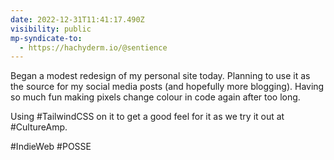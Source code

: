 ```yaml
---
date: 2022-12-31T11:41:17.490Z
visibility: public
mp-syndicate-to:
  - https://hachyderm.io/@sentience
---
```

Began a modest redesign of my personal site today. Planning to use it as the source for my social media posts (and hopefully more blogging). Having so much fun making pixels change colour in code again after too long.

Using #TailwindCSS on it to get a good feel for it as we try it out at #CultureAmp.

#IndieWeb #POSSE
